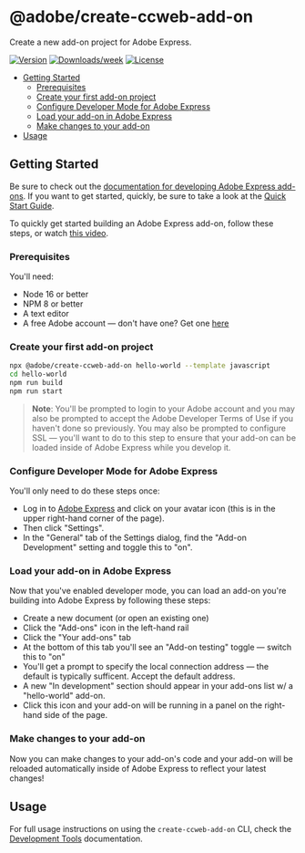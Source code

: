 # @adobe/create-ccweb-add-on

Create a new add-on project for Adobe Express.

[![Version](https://img.shields.io/npm/v/@adobe/create-ccweb-add-on.svg)](https://npmjs.org/package/@adobe/create-ccweb-add-on)
[![Downloads/week](https://img.shields.io/npm/dw/@adobe/create-ccweb-add-on.svg)](https://npmjs.org/package/@adobe/create-ccweb-add-on)
[![License](https://img.shields.io/badge/License-MIT-blue.svg)](https://opensource.org/license/mit)

<!-- toc -->

-   [Getting Started](#getting-started)
    -   [Prerequisites](#prerequisites)
    -   [Create your first add-on project](#create-your-first-add-on-project)
    -   [Configure Developer Mode for Adobe Express](#configure-developer-mode-for-adobe-express)
    -   [Load your add-on in Adobe Express](#load-your-add-on-in-adobe-express)
    -   [Make changes to your add-on](#make-changes-to-your-add-on)
-   [Usage](#usage)
<!-- tocstop -->

## Getting Started

Be sure to check out the [documentation for developing Adobe Express add-ons](https://developer.adobe.com/express/add-ons/). If you want to get started, quickly, be sure to take a look at the [Quick Start Guide](https://developer.adobe.com/express/add-ons/docs/guides/getting_started/quickstart/).

To quickly get started building an Adobe Express add-on, follow these steps, or watch [this video](https://www.youtube.com/watch?v=kSq4ykQGOdo).

### Prerequisites

You'll need:

-   Node 16 or better
-   NPM 8 or better
-   A text editor
-   A free Adobe account — don't have one? Get one [here](https://www.adobe.com/express/)

### Create your first add-on project

```sh
npx @adobe/create-ccweb-add-on hello-world --template javascript
cd hello-world
npm run build
npm run start
```

> **Note**: You'll be prompted to login to your Adobe account and you may also be prompted to accept the Adobe Developer Terms of Use if you haven't done so previously. You may also be prompted to configure SSL — you'll want to do to this step to ensure that your add-on can be loaded inside of Adobe Express while you develop it.

### Configure Developer Mode for Adobe Express

You'll only need to do these steps once:

-   Log in to [Adobe Express](https://new.express.adobe.com) and click on your avatar icon (this is in the upper right-hand corner of the page).
-   Then click "Settings".
-   In the "General" tab of the Settings dialog, find the "Add-on Development" setting and toggle this to "on".

### Load your add-on in Adobe Express

Now that you've enabled developer mode, you can load an add-on you're building into Adobe Express by following these steps:

-   Create a new document (or open an existing one)
-   Click the "Add-ons" icon in the left-hand rail
-   Click the "Your add-ons" tab
-   At the bottom of this tab you'll see an "Add-on testing" toggle — switch this to "on"
-   You'll get a prompt to specify the local connection address — the default is typically sufficent. Accept the default address.
-   A new "In development" section should appear in your add-ons list w/ a "hello-world" add-on.
-   Click this icon and your add-on will be running in a panel on the right-hand side of the page.

### Make changes to your add-on

Now you can make changes to your add-on's code and your add-on will be reloaded automatically inside of Adobe Express to reflect your latest changes!

## Usage

For full usage instructions on using the `create-ccweb-add-on` CLI, check the [Development Tools](https://developer.adobe.com/express/add-ons/docs/guides/getting_started/dev_tooling/) documentation.
